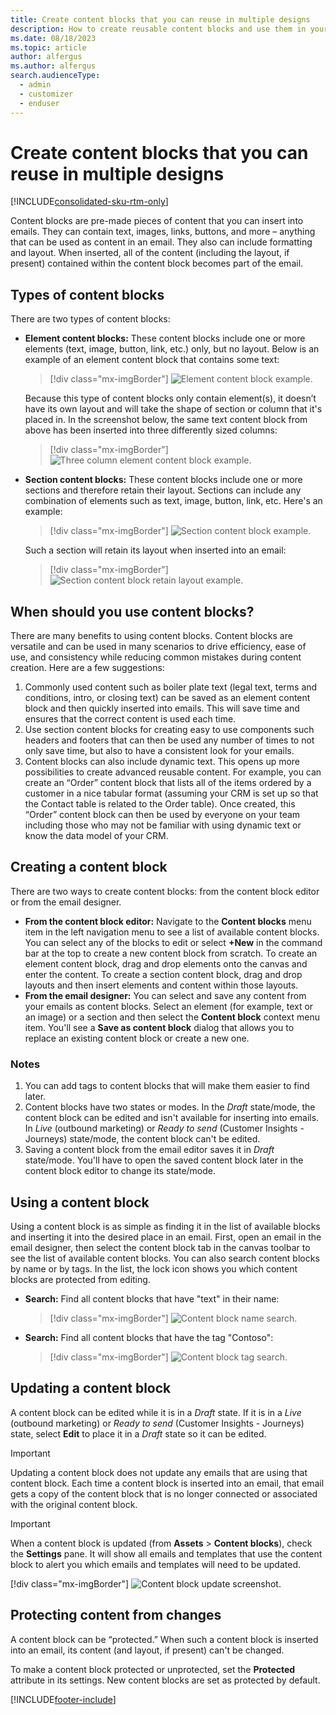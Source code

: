 ```yaml
---
title: Create content blocks that you can reuse in multiple designs
description: How to create reusable content blocks and use them in your email designs in Dynamics 365 Customer Insights - Journeys.
ms.date: 08/18/2023
ms.topic: article
author: alfergus
ms.author: alfergus
search.audienceType: 
  - admin
  - customizer
  - enduser
---
```


# Create content blocks that you can reuse in multiple designs

[!INCLUDE[consolidated-sku-rtm-only](./includes/consolidated-sku-rtm-only.md)]

Content blocks are pre-made pieces of content that you can insert into emails. They can contain text, images, links, buttons, and more – anything that can be used as content in an email. They also can include formatting and layout. When inserted, all of the content (including the layout, if present) contained within the content block becomes part of the email.

## Types of content blocks

There are two types of content blocks:

- **Element content blocks:** These content blocks include one or more elements (text, image, button, link, etc.) only, but no layout. Below is an example of an element content block that contains some text:

    > [!div class="mx-imgBorder"]
    > ![Element content block example.](media/content-blocks-element-text.png "Element content block example")

    Because this type of content blocks only contain element(s), it doesn’t have its own layout and will take the shape of section or column that it's placed in. In the screenshot below, the same text content block from above has been inserted into three differently sized columns:

    > [!div class="mx-imgBorder"]
    > ![Three column element content block example.](media/content-blocks-email-insert.png "Three column element content block example")

- **Section content blocks:** These content blocks include one or more sections and therefore retain their layout. Sections can include any combination of elements such as text, image, button, link, etc. Here's an example:

    > [!div class="mx-imgBorder"]
    > ![Section content block example.](media/content-blocks-section-text-image.png "Section content block example")

    Such a section will retain its layout when inserted into an email:

    > [!div class="mx-imgBorder"]
    > ![Section content block retain layout example.](media/content-blocks-email-instert2.png "Section content block retain layout example")

## When should you use content blocks?

There are many benefits to using content blocks. Content blocks are versatile and can be used in many scenarios to drive efficiency, ease of use, and consistency while reducing common mistakes during content creation. Here are a few suggestions:

1. Commonly used content such as boiler plate text (legal text, terms and conditions, intro, or closing text) can be saved as an element content block and then quickly inserted into emails. This will save time and ensures that the correct content is used each time.
1. Use section content blocks for creating easy to use components such headers and footers that can then be used any number of times to not only save time, but also to have a consistent look for your emails.
1. Content blocks can also include dynamic text. This opens up more possibilities to create advanced reusable content. For example, you can create an “Order” content block that lists all of the items ordered by a customer in a nice tabular format (assuming your CRM is set up so that the Contact table is related to the Order table). Once created, this “Order” content block can then be used by everyone on your team including those who may not be familiar with using dynamic text or know the data model of your CRM.

## Creating a content block

There are two ways to create content blocks: from the content block editor or from the email designer.

- **From the content block editor:** Navigate to the **Content blocks** menu item in the left navigation menu to see a list of available content blocks. You can select any of the blocks to edit or select **+New** in the command bar at the top to create a new content block from scratch. To create an element content block, drag and drop elements onto the canvas and enter the content. To create a section content block, drag and drop layouts and then insert elements and content within those layouts.
- **From the email designer:** You can select and save any content from your emails as content blocks. Select an element (for example, text or an image) or a section and then select the **Content block** context menu item. You'll see a **Save as content block** dialog that allows you to replace an existing content block or create a new one.

### Notes

1. You can add tags to content blocks that will make them easier to find later.
1. Content blocks have two states or modes. In the *Draft* state/mode, the content block can be edited and isn't available for inserting into emails. In *Live* (outbound marketing) or *Ready to send* (Customer Insights - Journeys) state/mode, the content block can't be edited.
1. Saving a content block from the email editor saves it in *Draft* state/mode. You'll have to open the saved content block later in the content block editor to change its state/mode.

## Using a content block

Using a content block is as simple as finding it in the list of available blocks and inserting it into the desired place in an email. First, open an email in the email designer, then select the content block tab in the canvas toolbar to see the list of available content blocks. You can also search content blocks by name or by tags. In the list, the lock icon shows you which content blocks are protected from editing.

- **Search:** Find all content blocks that have "text" in their name:

    > [!div class="mx-imgBorder"]
    > ![Content block name search.](media/content-blocks-search-text.png "Content block name search")

- **Search:** Find all content blocks that have the tag "Contoso":

    > [!div class="mx-imgBorder"]
    > ![Content block tag search.](media/content-blocks-lock.png "Content block tag search")

## Updating a content block

A content block can be edited while it is in a *Draft* state. If it is in a *Live* (outbound marketing) or *Ready to send* (Customer Insights - Journeys) state, select **Edit** to place it in a *Draft* state so it can be edited.

> [!IMPORTANT]
> Updating a content block does not update any emails that are using that content block. Each time a content block is inserted into an email, that email gets a copy of the content block that is no longer connected or associated with the original content block.

> [!IMPORTANT]
> When a content block is updated (from **Assets** > **Content blocks**), check the **Settings** pane. It will show all emails and templates that use the content block to alert you which emails and templates will need to be updated.
>
> [!div class="mx-imgBorder"]
> ![Content block update screenshot.](media/content-block-update.png "Content block update screenshot")


## Protecting content from changes

A content block can be “protected.” When such a content block is inserted into an email, its content (and layout, if present) can't be changed.

To make a content block protected or unprotected, set the **Protected** attribute in its settings. New content blocks are set as protected by default. 

[!INCLUDE[footer-include](./includes/footer-banner.md)]
